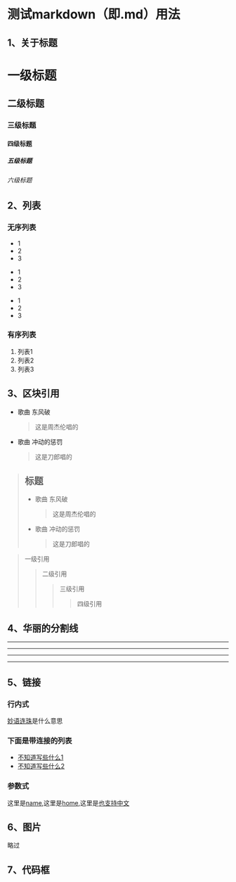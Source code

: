 # 测试markdown（即.md）用法

## 1、关于标题
# 一级标题
## 二级标题
### 三级标题
#### 四级标题
##### 五级标题
###### 六级标题

## 2、列表
### 无序列表
* 1
* 2
* 3
+ 1
+ 2
+ 3
- 1
- 2
- 3

### 有序列表
1. 列表1
2. 列表2
3. 列表3

## 3、区块引用
* 歌曲 东风破
    > 这是周杰伦唱的
* 歌曲 冲动的惩罚
    > 这是刀郎唱的
    
> ## 标题
> * 歌曲 东风破
>     > 这是周杰伦唱的
> * 歌曲 冲动的惩罚
>     > 这是刀郎唱的

> 一级引用
>> 二级引用
>>> 三级引用
>>>> 四级引用

## 4、华丽的分割线
 
----- 
-------
-------
_____

## 5、链接

### 行内式
[妙语连珠](https://www.baidu.com/)是什么意思

### 下面是带连接的列表
* [不知道写些什么1](https://www.baidu.com/)
* [不知道写些什么2](https://www.baidu.com/)

### 参数式
[name]: https://www.baidu.com/name "名称"   
[home]: https://www.baidu.com/home "首页"   
[也支持中文]: /name/home "乱写的"

这里是[name],这里是[home],这里是[也支持中文]

## 6、图片
略过

## 7、代码框


